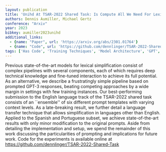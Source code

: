 ```yaml
---
layout: publication
title: 'Unihd At TSAR-2022 Shared Task: Is Compute All We Need For Lexical Simplification?'
authors: Dennis Aumiller, Michael Gertz
conference: "Arxiv"
year: 2023
bibkey: aumiller2023unihd
additional_links:
  - {name: "Paper", url: 'https://arxiv.org/abs/2301.01764'}
  - {name: "Code", url: 'https://github.com/dennlinger/TSAR-2022-Shared-Task'}
tags: ['Has Code', 'Training Techniques', 'Model Architecture', 'GPT', 'Prompting']
---
```

Previous state-of-the-art models for lexical simplification consist of
complex pipelines with several components, each of which requires deep
technical knowledge and fine-tuned interaction to achieve its full potential.
As an alternative, we describe a frustratingly simple pipeline based on
prompted GPT-3 responses, beating competing approaches by a wide margin in
settings with few training instances. Our best-performing submission to the
English language track of the TSAR-2022 shared task consists of an ``ensemble''
of six different prompt templates with varying context levels. As a
late-breaking result, we further detail a language transfer technique that
allows simplification in languages other than English. Applied to the Spanish
and Portuguese subset, we achieve state-of-the-art results with only minor
modification to the original prompts. Aside from detailing the implementation
and setup, we spend the remainder of this work discussing the particularities
of prompting and implications for future work. Code for the experiments is
available online at https://github.com/dennlinger/TSAR-2022-Shared-Task
